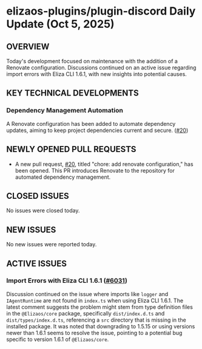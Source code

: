 # elizaos-plugins/plugin-discord Daily Update (Oct 5, 2025)
## OVERVIEW 
Today's development focused on maintenance with the addition of a Renovate configuration. Discussions continued on an active issue regarding import errors with Eliza CLI 1.6.1, with new insights into potential causes.

## KEY TECHNICAL DEVELOPMENTS

### Dependency Management Automation
A Renovate configuration has been added to automate dependency updates, aiming to keep project dependencies current and secure. ([#20](https://github.com/elizaos-plugins/plugin-discord/pull/20))

## NEWLY OPENED PULL REQUESTS
- A new pull request, [#20](https://github.com/elizaos-plugins/plugin-discord/pull/20), titled "chore: add renovate configuration," has been opened. This PR introduces Renovate to the repository for automated dependency management.

## CLOSED ISSUES
No issues were closed today.

## NEW ISSUES
No new issues were reported today.

## ACTIVE ISSUES

### Import Errors with Eliza CLI 1.6.1 ([#6031](https://github.com/elizaos-plugins/plugin-discord/issues/6031))
Discussion continued on the issue where imports like `logger` and `IAgentRuntime` are not found in `index.ts` when using Eliza CLI 1.6.1. The latest comment suggests the problem might stem from type definition files in the `@Elizaos/core` package, specifically `dist/index.d.ts` and `dist/types/index.d.ts`, referencing a `src` directory that is missing in the installed package. It was noted that downgrading to 1.5.15 or using versions newer than 1.6.1 seems to resolve the issue, pointing to a potential bug specific to version 1.6.1 of `@Elizaos/core`.
